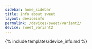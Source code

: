```yaml
---
sidebar: home_sidebar
title: Info about sweet
layout: deviceinfo
permalink: /devices/sweet/variant2/
device: sweet_variant2
---
```

{% include templates/device_info.md %}
